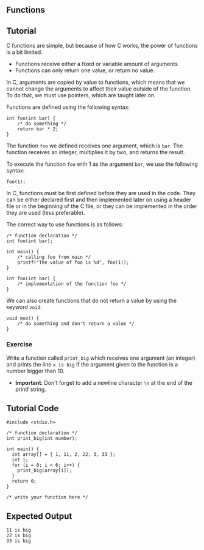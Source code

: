 Functions
---------

Tutorial
--------

C functions are simple, but because of how C works, the power of functions is a bit limited.

* Functions receive either a fixed or variable amount of arguments.
* Functions can only return one value, or return no value.

In C, arguments are copied by value to functions, which means that we cannot change the arguments to affect their value outside of
the function. To do that, we must use pointers, which are taught later on.

Functions are defined using the following syntax:

    int foo(int bar) {
        /* do something */
        return bar * 2;
    }

The function `foo` we defined receives one argument, which is `bar`. The function receives an integer, multiplies it by two, and returns the result. 

To execute the function `foo` with 1 as the argument `bar`, we use the following syntax:

    foo(1);

In C, functions must be first defined before they are used in the code. They can be either declared first and then implemented later on using a 
header file or in the beginning of the C file, or they can be implemented in the order they are used (less preferable).

The correct way to use functions is as follows:

    /* function declaration */
    int foo(int bar);

    int main() {
        /* calling foo from main */
        printf("The value of foo is %d", foo(1));
    }

    int foo(int bar) {
        /* implementation of the function foo */
    }

We can also create functions that do not return a value by using the keyword `void`:

    void moo() {
        /* do something and don't return a value */
    }

### Exercise

Write a function called `print_big` which receives one argument (an integer) and prints the line `x is big` if the argument given
to the function is a number bigger than 10. 

* **Important**: Don't forget to add a newline character `\n` at the end of the printf string.

Tutorial Code
-------------

	#include <stdio.h>

	/* function declaration */
	int print_big(int number);

	int main() {
	  int array[] = { 1, 11, 2, 22, 3, 33 };
	  int i;
	  for (i = 0; i < 6; i++) {
	    print_big(array[i]);
	  }
	  return 0;
	}

	/* write your function here */

Expected Output
---------------
	11 is big
	22 is big
	33 is big